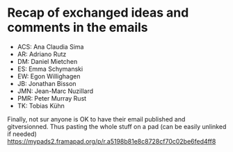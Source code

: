 

# Recap of exchanged ideas and comments in the emails 

- ACS: Ana Claudia Sima
- AR: Adriano Rutz
- DM: Daniel Mietchen
- ES: Emma Schymanski
- EW: Egon Willighagen
- JB: Jonathan Bisson
- JMN: Jean-Marc Nuzillard
- PMR: Peter Murray Rust
- TK: Tobias Kühn


Finally, not sur anyone is OK to have their email published and gitversionned. Thus pasting the whole stuff on a pad (can be easily unlinked if needed)
https://mypads2.framapad.org/p/r.a5198b81e8c8728cf70c02be6fed4ff8
